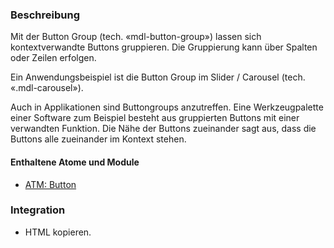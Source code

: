 
### Beschreibung
 
Mit der Button Group (tech. «mdl-button-group») lassen sich kontextverwandte Buttons gruppieren. Die Gruppierung kann über Spalten oder Zeilen erfolgen.

Ein Anwendungsbeispiel ist die Button Group im Slider / Carousel (tech. «.mdl-carousel»). 

Auch in Applikationen sind Buttongroups anzutreffen. Eine Werkzeugpalette einer Software zum Beispiel besteht aus gruppierten Buttons mit einer verwandten Funktion.
Die Nähe der Buttons zueinander sagt aus, dass die Buttons alle zueinander im Kontext stehen. 
 
#### Enthaltene Atome und Module
* <a href="../../atoms/button/button.html">ATM: Button</a>
 
### Integration
 
* HTML kopieren.

